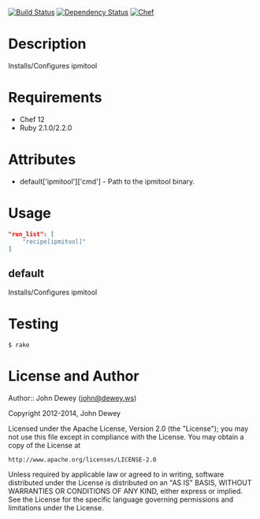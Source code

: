 [![Build Status](http://img.shields.io/travis/retr0h/cookbook-ipmitool.svg?style=flat-square)](https://travis-ci.org/retr0h/cookbook-ipmitool)
[![Dependency Status](http://img.shields.io/gemnasium/retr0h/cookbook-ipmitool.svg?style=flat-square)](https://gemnasium.com/retr0h/cookbook-ipmitool)
[![Chef](http://img.shields.io/cookbook/v/ipmitool.svg?style=flat-square)](https://supermarket.getchef.com/cookbooks/ipmitool)

Description
===========

Installs/Configures ipmitool

Requirements
============

* Chef 12
* Ruby 2.1.0/2.2.0

Attributes
==========

* default['ipmitool']['cmd'] - Path to the ipmitool binary.

Usage
=====

```json
"run_list": [
    "recipe[ipmitool]"
]
```

default
-------

Installs/Configures ipmitool

Testing
=======

    $ rake

License and Author
==================

Author:: John Dewey (<john@dewey.ws>)

Copyright 2012-2014, John Dewey

Licensed under the Apache License, Version 2.0 (the "License");
you may not use this file except in compliance with the License.
You may obtain a copy of the License at

    http://www.apache.org/licenses/LICENSE-2.0

Unless required by applicable law or agreed to in writing, software
distributed under the License is distributed on an "AS IS" BASIS,
WITHOUT WARRANTIES OR CONDITIONS OF ANY KIND, either express or implied.
See the License for the specific language governing permissions and
limitations under the License.
